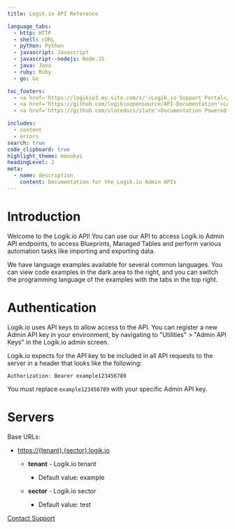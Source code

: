 ```yaml
---
title: Logik.io API Reference

language_tabs:
  - http: HTTP
  - shell: cURL
  - python: Python
  - javascript: Javascript
  - javascript--nodejs: Node.JS
  - java: Java
  - ruby: Ruby
  - go: Go

toc_footers:
  - <a href='https://logikio3.my.site.com/s/'>Logik.io Support Portal</a>
  - <a href='https://github.com/logikioopensource/API-Documentation'>Logik.io Open Source Repo</a>
  - <a href='https://github.com/slatedocs/slate'>Documentation Powered by Slate</a>

includes:
  - content
  - errors
search: true
code_clipboard: true
highlight_theme: monokai
headingLevel: 2
meta:
  - name: description
    content: Documentation for the Logik.io Admin APIs
---
```


# Introduction

Welcome to the Logik.io API! You can use our API to access Logik.io Admin API endpoints, to access Blueprints, Managed Tables and perform various automation tasks like importing and exporting data.

We have language examples available for several common languages. You can view code examples in the dark area to the right, and you can switch the programming language of the examples with the tabs in the top right.

# Authentication

Logik.io uses API keys to allow access to the API. You can register a new Admin API key in your environment, by navigating to "Utilities" > "Admin API Keys" in the Logik.io admin screen.

Logik.io expects for the API key to be included in all API requests to the server in a header that looks like the following:

`Authorization: Bearer example123456789`

<aside class="notice">
You must replace <code>example123456789</code> with your specific Admin API key.
</aside>

# Servers

Base URLs:

- <a href="https://{tenant}.{sector}.logik.io">https://{tenant}.{sector}.logik.io</a>

  - **tenant** - Logik.io tenant

    - Default value: example

  - **sector** - Logik.io sector

    - Default value: test

<a href="mailto:support@logik.io">Contact Support</a>

